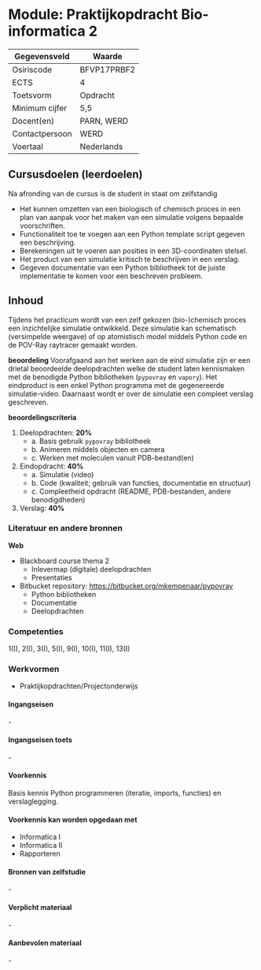 # Module: Praktijkopdracht Bio-informatica 2

| Gegevensveld  | Waarde |
| ------------- | ------------- |
| Osiriscode  | BFVP17PRBF2  |
| ECTS  | 4 |
| Toetsvorm  | Opdracht |
| Minimum cijfer  | 5,5 |
| Docent(en)  | PARN, WERD |
| Contactpersoon  | WERD |
| Voertaal  | Nederlands |

## Cursusdoelen (leerdoelen)

Na afronding van de cursus is de student in staat om zelfstandig
- Het kunnen omzetten van een biologisch of chemisch proces in een plan van aanpak voor het maken van een simulatie volgens bepaalde voorschriften.
- Functionaliteit toe te voegen aan een Python template script gegeven een beschrijving.
- Berekeningen uit te voeren aan posities in een 3D-coordinaten stelsel.
- Het product van een simulatie kritisch te beschrijven in een verslag.
- Gegeven documentatie van een Python bibliotheek tot de juiste implementatie te komen voor een beschreven probleem.

## Inhoud

Tijdens het practicum wordt van een zelf gekozen (bio-)chemisch proces een inzichtelijke simulatie ontwikkeld. Deze simulatie kan schematisch (versimpelde weergave) of op atomistisch model middels Python code en de POV-Ray raytracer gemaakt worden. 

**beoordeling**
Voorafgaand aan het werken aan de eind simulatie zijn er een drietal beoordeelde deelopdrachten welke de student laten kennismaken met de benodigde Python bibliotheken (`pypovray` en `vapory`). Het eindproduct is een enkel Python programma met de gegenereerde simulatie-video. Daarnaast wordt er over de simulatie een compleet verslag geschreven.

**beoordelingscriteria**

1. Deelopdrachten: **20%**
    - a. Basis gebruik `pypovray` bibliotheek
    - b. Animeren middels objecten en camera
    - c. Werken met moleculen vanuit PDB-bestand(en)
2. Eindopdracht: **40%**
    - a. Simulatie (video)
    - b. Code (kwaliteit; gebruik van functies, documentatie en structuur)
    - c. Compleetheid opdracht (README, PDB-bestanden, andere benodigdheden)
3. Verslag: **40%**

### Literatuur en andere bronnen

**Web**
- Blackboard course thema 2
    * Inlevermap (digitale) deelopdrachten
    * Presentaties
- Bitbucket repository: https://bitbucket.org/mkempenaar/pypovray
    * Python bibliotheken
    * Documentatie
    * Deelopdrachten

### Competenties
1(I), 2(I), 3(I), 5(I), 9(I), 10(I), 11(I), 13(I)

### Werkvormen  

- Praktijkopdrachten/Projectonderwijs  

#### Ingangseisen 
\- 

#### Ingangseisen toets
\- 

#### Voorkennis
Basis kennis Python programmeren (iteratie, imports, functies) en verslaglegging.

#### Voorkennis kan worden opgedaan met
- Informatica I
- Informatica II
- Rapporteren

#### Bronnen van zelfstudie
\-

#### Verplicht materiaal
\-

#### Aanbevolen materiaal
\-

